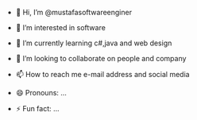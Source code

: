 - 👋 Hi, I’m @mustafasoftwareenginer
- 👀 I’m interested in software
- 🌱 I’m currently learning c#,java and web design
- 💞️ I’m looking to collaborate on people and company
- 📫 How to reach me e-mail address and social media

- 😄 Pronouns: ...
- ⚡ Fun fact: ...

<!---
mustafasoftwareenginer/mustafasoftwareenginer is a ✨ special ✨ repository because its `README.md` (this file) appears on your GitHub profile.
You can click the Preview link to take a look at your changes.
--->
